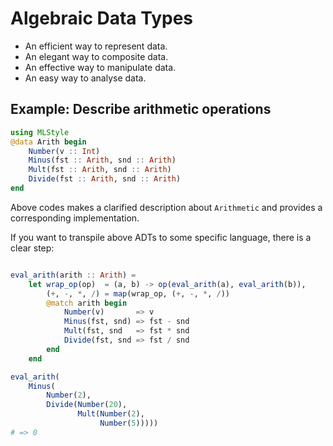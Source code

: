 Algebraic Data Types
==============================

- An efficient way to represent data.
- An elegant way to composite data.
- An effective way to manipulate data.
- An easy way to analyse data.


Example: Describe arithmetic operations
--------------------------------------

```julia
using MLStyle
@data Arith begin 
    Number(v :: Int)
    Minus(fst :: Arith, snd :: Arith)
    Mult(fst :: Arith, snd :: Arith)
    Divide(fst :: Arith, snd :: Arith)
end
```

Above codes makes a clarified description about `Arithmetic` and provides a corresponding implementation.

If you want to transpile above ADTs to some specific language, there is a clear step: 

```julia

eval_arith(arith :: Arith) = 
    let wrap_op(op)  = (a, b) -> op(eval_arith(a), eval_arith(b)),
        (+, -, *, /) = map(wrap_op, (+, -, *, /))
        @match arith begin
            Number(v)       => v
            Minus(fst, snd) => fst - snd
            Mult(fst, snd   => fst * snd
            Divide(fst, snd => fst / snd
        end
    end

eval_arith(
    Minus(
        Number(2), 
        Divide(Number(20), 
               Mult(Number(2), 
                    Number(5)))))
# => 0
```




